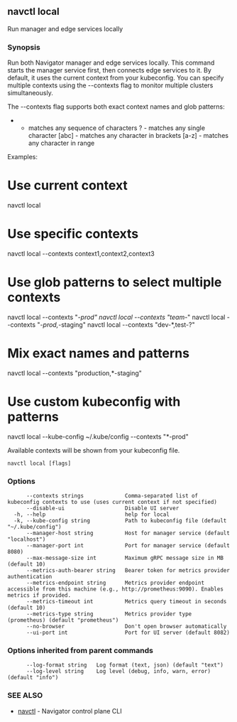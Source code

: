 ## navctl local

Run manager and edge services locally

### Synopsis

Run both Navigator manager and edge services locally.
This command starts the manager service first, then connects edge services to it.
By default, it uses the current context from your kubeconfig. You can specify
multiple contexts using the --contexts flag to monitor multiple clusters simultaneously.

The --contexts flag supports both exact context names and glob patterns:
  * - matches any sequence of characters
  ? - matches any single character
  [abc] - matches any character in brackets
  [a-z] - matches any character in range

Examples:
  # Use current context
  navctl local

  # Use specific contexts
  navctl local --contexts context1,context2,context3

  # Use glob patterns to select multiple contexts
  navctl local --contexts "*-prod"
  navctl local --contexts "team-*"
  navctl local --contexts "*-prod,*-staging"
  navctl local --contexts "dev-*,test-?"

  # Mix exact names and patterns
  navctl local --contexts "production,*-staging"

  # Use custom kubeconfig with patterns
  navctl local --kube-config ~/.kube/config --contexts "*-prod"

Available contexts will be shown from your kubeconfig file.
```
navctl local [flags]
```

### Options

```
      --contexts strings             Comma-separated list of kubeconfig contexts to use (uses current context if not specified)
      --disable-ui                   Disable UI server
  -h, --help                         help for local
  -k, --kube-config string           Path to kubeconfig file (default "~/.kube/config")
      --manager-host string          Host for manager service (default "localhost")
      --manager-port int             Port for manager service (default 8080)
      --max-message-size int         Maximum gRPC message size in MB (default 10)
      --metrics-auth-bearer string   Bearer token for metrics provider authentication
      --metrics-endpoint string      Metrics provider endpoint accessible from this machine (e.g., http://prometheus:9090). Enables metrics if provided.
      --metrics-timeout int          Metrics query timeout in seconds (default 10)
      --metrics-type string          Metrics provider type (prometheus) (default "prometheus")
      --no-browser                   Don't open browser automatically
      --ui-port int                  Port for UI server (default 8082)
```

### Options inherited from parent commands

```
      --log-format string   Log format (text, json) (default "text")
      --log-level string    Log level (debug, info, warn, error) (default "info")
```

### SEE ALSO

* [navctl](navctl.md)	 - Navigator control plane CLI

